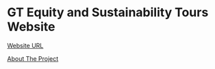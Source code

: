 # GT Equity and Sustainability Tours Website
[Website URL](https://tle9.github.io/GT-Equity-and-Sustainability-Tours/)

[About The Project](https://github.com/tle9/GT-VIP)
